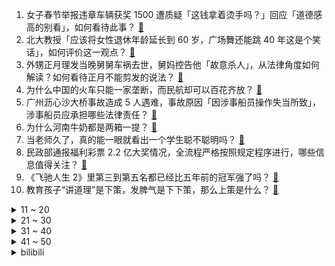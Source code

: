 1. 女子春节举报违章车辆获奖 1500 遭质疑「这钱拿着烫手吗？」回应「道德感高的别看」，如何看待此事？ [:link:](https://www.zhihu.com/question/645316172)
2. 北大教授「应该将女性退休年龄延长到 60 岁，广场舞还能跳 40 年这是个笑话」，如何评价这一观点？ [:link:](https://www.zhihu.com/question/645324338)
3. 外甥正月理发当晚舅舅车祸去世，舅妈控告他「故意杀人」，从法律角度如何解读？如何看待正月不能剪发的说法？ [:link:](https://www.zhihu.com/question/645335559)
4. 为什么中国的火车只能一家垄断，而民航却可以百花齐放？ [:link:](https://www.zhihu.com/question/644289490)
5. 广州沥心沙大桥事故造成 5 人遇难，事故原因「因涉事船员操作失当所致」，涉事船员应承担哪些法律责任？ [:link:](https://www.zhihu.com/question/645394840)
6. 为什么河南牛奶都是两箱一提？ [:link:](https://www.zhihu.com/question/644509872)
7. 当老师久了，真的能一眼就看出一个学生聪不聪明吗？ [:link:](https://www.zhihu.com/question/639222741)
8. 民政部通报福利彩票 2.2 亿大奖情况，全流程严格按照规定程序进行，哪些信息值得关注？ [:link:](https://www.zhihu.com/question/645391522)
9. 《飞驰人生 2》里第三到第五名都已经比五年前的冠军强了吗？ [:link:](https://www.zhihu.com/question/644589302)
10. 教育孩子“讲道理”是下策，发脾气是下下策，那么上策是什么？ [:link:](https://www.zhihu.com/question/642809225)
<details>
<summary>11 ~ 20</summary>

11. 伊朗被曝向俄提供约 400 枚弹道导弹，「可精准打击」，这种武器威力有多大？会对局势产生哪些影响？ [:link:](https://www.zhihu.com/question/645335842)
12. 俄军总参谋长格拉西莫夫现身视察部队，此前曾被传阵亡，哪些信息值得关注？ [:link:](https://www.zhihu.com/question/645315348)
13. 秦可卿不自缢，不也能好好活下去吗？为啥一定要走绝路？ [:link:](https://www.zhihu.com/question/644950821)
14. stable diffusion 3 发布，有哪些亮点值得关注？ [:link:](https://www.zhihu.com/question/645441220)
15. 如何看待砂金恐成为《崩坏：星穹铁道》持有率最低的角色? [:link:](https://www.zhihu.com/question/645254282)
16. 如何看待 2024 年 2 月 22 日发布的小米 14 Ultra，有什么亮点与不足？ [:link:](https://www.zhihu.com/question/645394710)
17. 杭州部分医院，发热门诊、呼吸科患者明显增长，有的甚至翻倍增长，哪些信息值得关注？ [:link:](https://www.zhihu.com/question/645307851)
18. 如果地球一直下雪，人类能坚持多久？ [:link:](https://www.zhihu.com/question/642853615)
19. 浙大邵逸夫医院表示，娃哈哈创始人宗庆后在 ICU 抢救，目前情况平稳，哪些信息值得关注？ [:link:](https://www.zhihu.com/question/645390049)
20. 小鹏汽车立Flag，称要再招聘4000人，豪赌智驾，你看好小鹏汽车的未来吗？ [:link:](https://www.zhihu.com/question/645085880)
</details>
<details>
<summary>21 ~ 30</summary>

21. 断崖式的衰老，真的存在吗？ [:link:](https://www.zhihu.com/question/643424475)
22. 2024 LPL 春季赛 EDG 0:2 NIP 开赛七连败未尝一胜，如何评价这场比赛？ [:link:](https://www.zhihu.com/question/645397454)
23. 2 月 22 日沪指7连阳逼近3000点，全市场超4500只个股上涨，如何看待今日A股市场？ [:link:](https://www.zhihu.com/question/645315753)
24. 长沙一公交车不允许站立乘车，乘客堵在公交站，回应「为了安全」，如何看待此事？ [:link:](https://www.zhihu.com/question/645004452)
25. Sora懂不懂物理世界？ [:link:](https://www.zhihu.com/question/645000449)
26. 《原神》为什么死亡惩罚做得哪么轻？而且食物没什么用？ [:link:](https://www.zhihu.com/question/645024749)
27. 欧盟以涉俄乌冲突为由指控中印度企业，并首次实施制裁，如何评价欧盟此举？ [:link:](https://www.zhihu.com/question/645315836)
28. 健身的人可以给大家讲讲贾玲 120kg 硬拉的含金量吗？ [:link:](https://www.zhihu.com/question/644761641)
29. 如何评价Hang重回LNG训练赛，对战TES时有机会首发上场？ [:link:](https://www.zhihu.com/question/645327163)
30. 江苏多地学校因恶劣天气调休 1 天，恶劣天气出行应注意什么？ [:link:](https://www.zhihu.com/question/645427652)
</details>
<details>
<summary>31 ~ 40</summary>

31. 索尼A9为什么会加上一个硕大的网线插口？ [:link:](https://www.zhihu.com/question/59130363)
32. 如何评价《一人之下》漫画 660（701）话？ [:link:](https://www.zhihu.com/question/645457122)
33. 你抓拍的小动物是什么样子的？ [:link:](https://www.zhihu.com/question/641219065)
34. 财报亮眼，英伟达股价盘后涨超 10%，哪些信息值得关注？ [:link:](https://www.zhihu.com/question/645307886)
35. 如何评价华为Pocket 2 搭载全焦段四摄？它的影像实力如何？ [:link:](https://www.zhihu.com/question/645316735)
36. Sora 会对教育行业产生什么影响，未来有哪些可预见的场景和应用出现？ [:link:](https://www.zhihu.com/question/645051955)
37. 《水浒传》中最被低估的好汉是哪一个？ [:link:](https://www.zhihu.com/question/644841733)
38. 选择相机镜头时需要考虑些什么？ [:link:](https://www.zhihu.com/question/639243965)
39. 俄乌冲突将满两周年，观点称「世界已进入新冷战时代」，这场冲突或将如何发展？对世界格局产生了哪些影响？ [:link:](https://www.zhihu.com/question/645386684)
40. 欧洲经济传统「领头羊」正成为「吊车尾」，德、法下调经济增速预期，哪些原因导致的？将带来什么影响？ [:link:](https://www.zhihu.com/question/645434999)
</details>
<details>
<summary>41 ~ 50</summary>

41. 如何评价丁禹兮 、周奇主演的电视剧《大理寺少卿游》？ [:link:](https://www.zhihu.com/question/644894240)
42. 外媒报道监管部门限制主要机构投资者在开盘、收盘阶段净卖出股票等，证监会回应，哪些信息值得关注？ [:link:](https://www.zhihu.com/question/645427766)
43. 最高检、全国总工会联合下发通知，推动根治欠薪、违法安排超时加班等问题，有哪些信息可关注？ [:link:](https://www.zhihu.com/question/645388341)
44. 日股突破 39000 点创历史新高，券商预测年内或破 40000 点大关，哪些信息值得关注？ [:link:](https://www.zhihu.com/question/645377224)
45. 多家银行密集下调存款利率，下调幅度从 10 个基点至 60 个基点不等，将带来哪些影响？ [:link:](https://www.zhihu.com/question/645355143)
46. 中国在哪些高精尖行业完成了国产超越？ [:link:](https://www.zhihu.com/question/645319135)
47. 为什么年轻人喜欢把旧手机给父母呢? [:link:](https://www.zhihu.com/question/640014851)
48. 你用过最好用的 AI 工具有哪些？ [:link:](https://www.zhihu.com/question/611901563)
49. 为什么井上将森重宽画得那么厉害却又说名朋不是冠军？ [:link:](https://www.zhihu.com/question/644309494)
50. 如何看待华为 2 月 22 日正式发布华为 Pocket 2 旗舰小折叠？ [:link:](https://www.zhihu.com/question/645363686)
</details><details>
<summary>bilibili</summary>

</details>